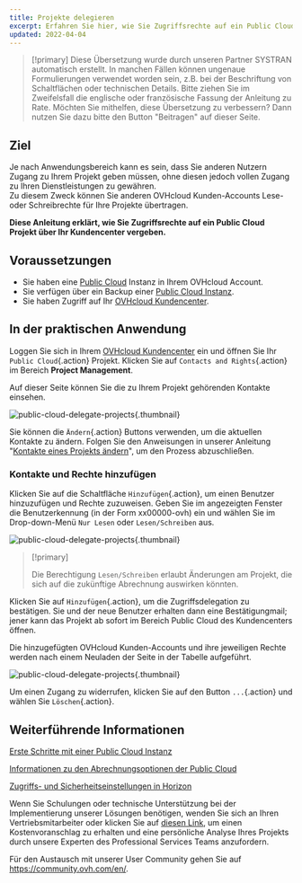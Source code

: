 ```yaml
---
title: Projekte delegieren
excerpt: Erfahren Sie hier, wie Sie Zugriffsrechte auf ein Public Cloud Projekt anderen Kunden-Accounts übertragen
updated: 2022-04-04
---
```


> [!primary]
> Diese Übersetzung wurde durch unseren Partner SYSTRAN automatisch erstellt. In manchen Fällen können ungenaue Formulierungen verwendet worden sein, z.B. bei der Beschriftung von Schaltflächen oder technischen Details. Bitte ziehen Sie im Zweifelsfall die englische oder französische Fassung der Anleitung zu Rate. Möchten Sie mithelfen, diese Übersetzung zu verbessern? Dann nutzen Sie dazu bitte den Button "Beitragen" auf dieser Seite.
>

## Ziel

Je nach Anwendungsbereich kann es sein, dass Sie anderen Nutzern Zugang zu Ihrem Projekt geben müssen, ohne diesen jedoch vollen Zugang zu Ihren Dienstleistungen zu gewähren.<br>
Zu diesem Zweck können Sie anderen OVHcloud Kunden-Accounts Lese- oder Schreibrechte für Ihre Projekte übertragen.

**Diese Anleitung erklärt, wie Sie Zugriffsrechte auf ein Public Cloud Projekt über Ihr Kundencenter vergeben.**

## Voraussetzungen

- Sie haben eine [Public Cloud](https://www.ovhcloud.com/de/public-cloud/) Instanz in Ihrem OVHcloud Account.
- Sie verfügen über ein Backup einer [Public Cloud Instanz](https://www.ovhcloud.com/de/public-cloud/instance-backup/).
- Sie haben Zugriff auf Ihr [OVHcloud Kundencenter](https://www.ovh.com/auth/?action=gotomanager&from=https://www.ovh.de/&ovhSubsidiary=de).

## In der praktischen Anwendung 

Loggen Sie sich in Ihrem [OVHcloud Kundencenter](https://www.ovh.com/auth/?action=gotomanager&from=https://www.ovh.de/&ovhSubsidiary=de) ein und öffnen Sie Ihr `Public Cloud`{.action} Projekt. Klicken Sie auf `Contacts and Rights`{.action} im Bereich **Project Management**.

Auf dieser Seite können Sie die zu Ihrem Projekt gehörenden Kontakte einsehen.

![public-cloud-delegate-projects](delegatingproject01.png){.thumbnail}

Sie können die `Ändern`{.action} Buttons verwenden, um die aktuellen Kontakte zu ändern. Folgen Sie den Anweisungen in unserer Anleitung "[Kontakte eines Projekts ändern](change_project_contacts1.)", um den Prozess abzuschließen.

### Kontakte und Rechte hinzufügen

Klicken Sie auf die Schaltfläche `Hinzufügen`{.action}, um einen Benutzer hinzuzufügen und Rechte zuzuweisen. Geben Sie im angezeigten Fenster die Benutzerkennung (in der Form xx00000-ovh) ein und wählen Sie im Drop-down-Menü `Nur Lesen` oder `Lesen/Schreiben` aus.

![public-cloud-delegate-projects](delegatingproject02.png){.thumbnail}

> [!primary]
>
> Die Berechtigung `Lesen/Schreiben` erlaubt Änderungen am Projekt, die sich auf die zukünftige Abrechnung auswirken könnten.
>
 
Klicken Sie auf `Hinzufügen`{.action}, um die Zugriffsdelegation zu bestätigen. Sie und der neue Benutzer erhalten dann eine Bestätigungmail; jener kann das Projekt ab sofort im Bereich Public Cloud des Kundencenters öffnen.

Die hinzugefügten OVHcloud Kunden-Accounts und ihre jeweiligen Rechte werden nach einem Neuladen der Seite in der Tabelle aufgeführt.

![public-cloud-delegate-projects](delegatingproject03.png){.thumbnail}

Um einen Zugang zu widerrufen, klicken Sie auf den Button `...`{.action} und wählen Sie `Löschen`{.action}.

## Weiterführende Informationen

[Erste Schritte mit einer Public Cloud Instanz](public-cloud-first-steps1.)

[Informationen zu den Abrechnungsoptionen der Public Cloud](analyze_billing1.)

[Zugriffs- und Sicherheitseinstellungen in Horizon](access_and_security_in_horizon1.)

Wenn Sie Schulungen oder technische Unterstützung bei der Implementierung unserer Lösungen benötigen, wenden Sie sich an Ihren Vertriebsmitarbeiter oder klicken Sie auf [diesen Link](https://www.ovhcloud.com/de/professional-services/), um einen Kostenvoranschlag zu erhalten und eine persönliche Analyse Ihres Projekts durch unsere Experten des Professional Services Teams anzufordern.

Für den Austausch mit unserer User Community gehen Sie auf <https://community.ovh.com/en/>.